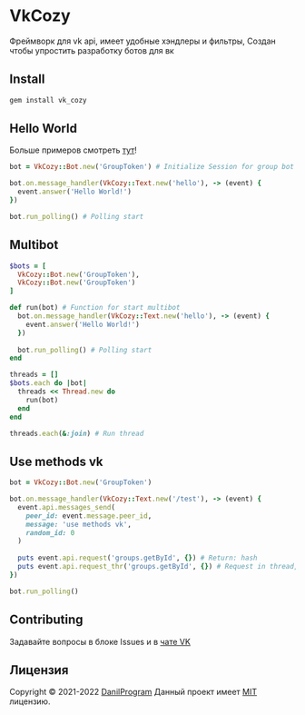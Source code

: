 # VkCozy
Фреймворк для vk api, имеет удобные хэндлеры и фильтры, Создан чтобы упростить разработку ботов для вк
## Install
``` sh
gem install vk_cozy
```

## Hello World
Больше примеров смотреть [тут](https://github.com/VkCozy/vk_cozy/tree/main/examples)!
``` ruby
bot = VkCozy::Bot.new('GroupToken') # Initialize Session for group bot

bot.on.message_handler(VkCozy::Text.new('hello'), -> (event) {
  event.answer('Hello World!')
})

bot.run_polling() # Polling start
```
## Multibot
``` ruby
$bots = [
  VkCozy::Bot.new('GroupToken'),
  VkCozy::Bot.new('GroupToken')
]

def run(bot) # Function for start multibot
  bot.on.message_handler(VkCozy::Text.new('hello'), -> (event) {
    event.answer('Hello World!')
  })
  
  bot.run_polling() # Polling start
end

threads = []
$bots.each do |bot|
  threads << Thread.new do
    run(bot)
  end
end

threads.each(&:join) # Run thread
```
## Use methods vk
``` ruby
bot = VkCozy::Bot.new('GroupToken')

bot.on.message_handler(VkCozy::Text.new('/test'), -> (event) {
  event.api.messages_send(
    peer_id: event.message.peer_id,
    message: 'use methods vk',
    random_id: 0
  )
  
  puts event.api.request('groups.getById', {}) # Return: hash
  puts event.api.request_thr('groups.getById', {}) # Request in thread, return: Thread class
})

bot.run_polling()
```
## Contributing
Задавайте вопросы в блоке Issues и в [чате VK](https://vk.me/join/AJQ1d6_YniGeFT3wVBroUuBr)

## Лицензия
Copyright © 2021-2022 [DanilProgram](https://github.com/danil-cpu)
Данный проект имеет [MIT](https://github.com/VkCozy/vk_cozy/blob/main/LICENSE) лицензию.
